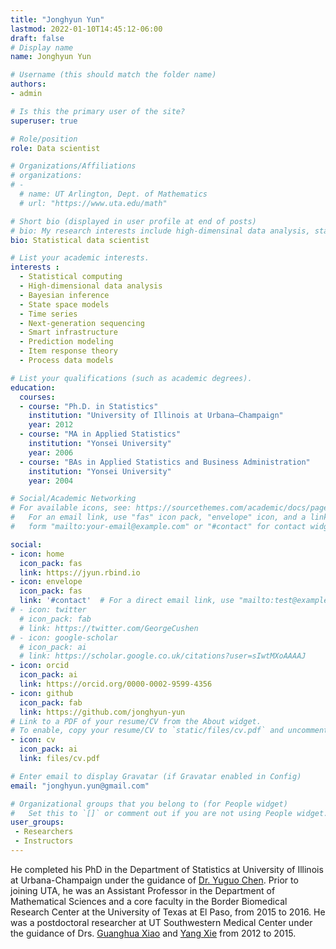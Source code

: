 ```yaml
---
title: "Jonghyun Yun"
lastmod: 2022-01-10T14:45:12-06:00
draft: false
# Display name
name: Jonghyun Yun

# Username (this should match the folder name)
authors:
- admin

# Is this the primary user of the site?
superuser: true

# Role/position
role: Data scientist

# Organizations/Affiliations
# organizations:
# -
  # name: UT Arlington, Dept. of Mathematics
  # url: "https://www.uta.edu/math"

# Short bio (displayed in user profile at end of posts)
# bio: My research interests include high-dimensinal data analysis, statistical computing and Next-generation sequencing data.
bio: Statistical data scientist

# List your academic interests.
interests :
  - Statistical computing
  - High-dimensional data analysis
  - Bayesian inference
  - State space models
  - Time series
  - Next-generation sequencing
  - Smart infrastructure
  - Prediction modeling
  - Item response theory
  - Process data models

# List your qualifications (such as academic degrees).
education:
  courses:
  - course: "Ph.D. in Statistics"
    institution: "University of Illinois at Urbana–Champaign"
    year: 2012
  - course: "MA in Applied Statistics"
    institution: "Yonsei University"
    year: 2006
  - course: "BAs in Applied Statistics and Business Administration"
    institution: "Yonsei University"
    year: 2004

# Social/Academic Networking
# For available icons, see: https://sourcethemes.com/academic/docs/page-builder/#icons
#   For an email link, use "fas" icon pack, "envelope" icon, and a link in the
#   form "mailto:your-email@example.com" or "#contact" for contact widget.

social:
- icon: home
  icon_pack: fas
  link: https://jyun.rbind.io
- icon: envelope
  icon_pack: fas
  link: '#contact'  # For a direct email link, use "mailto:test@example.org".
# - icon: twitter
  # icon_pack: fab
  # link: https://twitter.com/GeorgeCushen
# - icon: google-scholar
  # icon_pack: ai
  # link: https://scholar.google.co.uk/citations?user=sIwtMXoAAAAJ
- icon: orcid
  icon_pack: ai
  link: https://orcid.org/0000-0002-9599-4356
- icon: github
  icon_pack: fab
  link: https://github.com/jonghyun-yun
# Link to a PDF of your resume/CV from the About widget.
# To enable, copy your resume/CV to `static/files/cv.pdf` and uncomment the lines below.
- icon: cv
  icon_pack: ai
  link: files/cv.pdf

# Enter email to display Gravatar (if Gravatar enabled in Config)
email: "jonghyun.yun@gmail.com"

# Organizational groups that you belong to (for People widget)
#   Set this to `[]` or comment out if you are not using People widget.
user_groups:
 - Researchers
 - Instructors
---
```


He completed his PhD in the Department of Statistics at University of Illinois
at Urbana-Champaign under the guidance of [Dr. Yuguo Chen](https://publish.illinois.edu/yuguo/). Prior to joining UTA,
he was an Assistant Professor in the Department of Mathematical Sciences and a
core faculty in the Border Biomedical Research Center at the University of Texas
at El Paso, from 2015 to 2016. He was a postdoctoral researcher at UT
Southwestern Medical Center under the guidance of Drs. [Guanghua Xiao](https://qbrc.swmed.edu/labs/xiaolab/) and [Yang
Xie](https://qbrc.swmed.edu/labs/xielab/) from 2012 to 2015.
